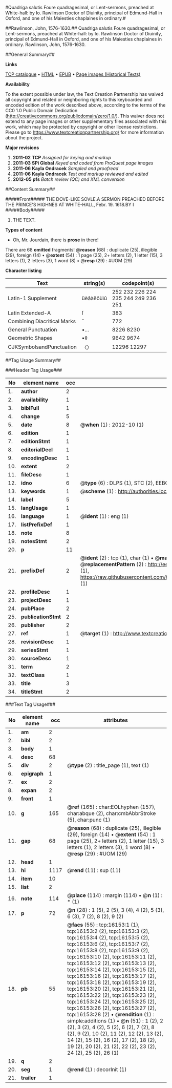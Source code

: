 #Quadriga salutis Foure quadragesimal, or Lent-sermons, preached at White-hall: by Io. Rawlinson Doctor of Diuinity, principal of Edmund-Hall in Oxford, and one of his Maiesties chaplaines in ordinary.#

##Rawlinson, John, 1576-1630.##
Quadriga salutis Foure quadragesimal, or Lent-sermons, preached at White-hall: by Io. Rawlinson Doctor of Diuinity, principal of Edmund-Hall in Oxford, and one of his Maiesties chaplaines in ordinary.
Rawlinson, John, 1576-1630.

##General Summary##

**Links**

[TCP catalogue](http://www.ota.ox.ac.uk/tcp/)  • 
[HTML](http://tei.it.ox.ac.uk/tcp/Texts-HTML/free/A68/A68637.html)  • 
[EPUB](http://tei.it.ox.ac.uk/tcp/Texts-EPUB/free/A68/A68637.epub) • 
[Page images (Historical Texts)](https://historicaltexts.jisc.ac.uk/eebo-99850916e)

**Availability**

To the extent possible under law, the Text Creation Partnership has waived all copyright and related or neighboring rights to this keyboarded and encoded edition of the work described above, according to the terms of the CC0 1.0 Public Domain Dedication (http://creativecommons.org/publicdomain/zero/1.0/). This waiver does not extend to any page images or other supplementary files associated with this work, which may be protected by copyright or other license restrictions. Please go to https://www.textcreationpartnership.org/ for more information about the project.

**Major revisions**

1. __2011-02__ __TCP__ *Assigned for keying and markup*
1. __2011-03__ __SPi Global__ *Keyed and coded from ProQuest page images*
1. __2011-06__ __Kayla Ondracek__ *Sampled and proofread*
1. __2011-06__ __Kayla Ondracek__ *Text and markup reviewed and edited*
1. __2012-05__ __pfs__ *Batch review (QC) and XML conversion*

##Content Summary##

#####Front#####
THE DOVE-LIKE SOVLE.A SERMON PREACHED BEFORE THE PRINCE'S HIGHNES AT WHITE-HALL, Febr. 19. 1618.BY I
#####Body#####

1. THE TEXT.

**Types of content**

  * Oh, Mr. Jourdain, there is **prose** in there!

There are 68 **omitted** fragments! 
 @__reason__ (68) : duplicate (25), illegible (29), foreign (14)  •  @__extent__ (54) : 1 page (25), 2+ letters (2), 1 letter (15), 3 letters (1), 2 letters (3), 1 word (8)  •  @__resp__ (29) : #UOM (29)

**Character listing**


|Text|string(s)|codepoint(s)|
|---|---|---|
|Latin-1 Supplement|üèâàëôùìû|252 232 226 224 235 244 249 236 251|
|Latin Extended-A|ſ|383|
|Combining             Diacritical Marks|̄|772|
|General Punctuation|•…|8226 8230|
|Geometric Shapes|▪◊|9642 9674|
|CJKSymbolsandPunctuation|〈〉|12296 12297|

##Tag Usage Summary##

###Header Tag Usage###

|No|element name|occ|attributes|
|---|---|---|---|
|1.|__author__|2||
|2.|__availability__|1||
|3.|__biblFull__|1||
|4.|__change__|5||
|5.|__date__|8| @__when__ (1) : 2012-10 (1)|
|6.|__edition__|1||
|7.|__editionStmt__|1||
|8.|__editorialDecl__|1||
|9.|__encodingDesc__|1||
|10.|__extent__|2||
|11.|__fileDesc__|1||
|12.|__idno__|6| @__type__ (6) : DLPS (1), STC (2), EEBO-CITATION (1), PROQUEST (1), VID (1)|
|13.|__keywords__|1| @__scheme__ (1) : http://authorities.loc.gov/ (1)|
|14.|__label__|5||
|15.|__langUsage__|1||
|16.|__language__|1| @__ident__ (1) : eng (1)|
|17.|__listPrefixDef__|1||
|18.|__note__|8||
|19.|__notesStmt__|2||
|20.|__p__|11||
|21.|__prefixDef__|2| @__ident__ (2) : tcp (1), char (1)  •  @__matchPattern__ (2) : ([0-9\-]+):([0-9IVX]+) (1), (.+) (1)  •  @__replacementPattern__ (2) : http://eebo.chadwyck.com/downloadtiff?vid=$1&page=$2 (1), https://raw.githubusercontent.com/textcreationpartnership/Texts/master/tcpchars.xml#$1 (1)|
|22.|__profileDesc__|1||
|23.|__projectDesc__|1||
|24.|__pubPlace__|2||
|25.|__publicationStmt__|2||
|26.|__publisher__|2||
|27.|__ref__|1| @__target__ (1) : http://www.textcreationpartnership.org/docs/. (1)|
|28.|__revisionDesc__|1||
|29.|__seriesStmt__|1||
|30.|__sourceDesc__|1||
|31.|__term__|2||
|32.|__textClass__|1||
|33.|__title__|3||
|34.|__titleStmt__|2||


###Text Tag Usage###

|No|element name|occ|attributes|
|---|---|---|---|
|1.|__am__|2||
|2.|__bibl__|2||
|3.|__body__|1||
|4.|__desc__|68||
|5.|__div__|2| @__type__ (2) : title_page (1), text (1)|
|6.|__epigraph__|1||
|7.|__ex__|2||
|8.|__expan__|2||
|9.|__front__|1||
|10.|__g__|165| @__ref__ (165) : char:EOLhyphen (157), char:abque (2), char:cmbAbbrStroke (5), char:punc (1)|
|11.|__gap__|68| @__reason__ (68) : duplicate (25), illegible (29), foreign (14)  •  @__extent__ (54) : 1 page (25), 2+ letters (2), 1 letter (15), 3 letters (1), 2 letters (3), 1 word (8)  •  @__resp__ (29) : #UOM (29)|
|12.|__head__|1||
|13.|__hi__|1117| @__rend__ (11) : sup (11)|
|14.|__item__|10||
|15.|__list__|2||
|16.|__note__|114| @__place__ (114) : margin (114)  •  @__n__ (1) : * (1)|
|17.|__p__|72| @__n__ (28) : 1 (5), 2 (5), 3 (4), 4 (2), 5 (3), 6 (3), 7 (2), 8 (2), 9 (2)|
|18.|__pb__|55| @__facs__ (55) : tcp:16153:1 (1), tcp:16153:2 (2), tcp:16153:3 (2), tcp:16153:4 (2), tcp:16153:5 (2), tcp:16153:6 (2), tcp:16153:7 (2), tcp:16153:8 (2), tcp:16153:9 (2), tcp:16153:10 (2), tcp:16153:11 (2), tcp:16153:12 (2), tcp:16153:13 (2), tcp:16153:14 (2), tcp:16153:15 (2), tcp:16153:16 (2), tcp:16153:17 (2), tcp:16153:18 (2), tcp:16153:19 (2), tcp:16153:20 (2), tcp:16153:21 (2), tcp:16153:22 (2), tcp:16153:23 (2), tcp:16153:24 (2), tcp:16153:25 (2), tcp:16153:26 (2), tcp:16153:27 (2), tcp:16153:28 (2)  •  @__rendition__ (1) : simple:additions (1)  •  @__n__ (51) : 1 (2), 2 (2), 3 (2), 4 (2), 5 (2), 6 (2), 7 (2), 8 (2), 9 (2), 10 (2), 11 (2), 12 (2), 13 (2), 14 (2), 15 (2), 16 (2), 17 (2), 18 (2), 19 (2), 20 (2), 21 (2), 22 (2), 23 (2), 24 (2), 25 (2), 26 (1)|
|19.|__q__|2||
|20.|__seg__|1| @__rend__ (1) : decorInit (1)|
|21.|__trailer__|1||

